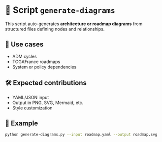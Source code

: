 # 🔗 Script `generate-diagrams`

This script auto-generates **architecture or roadmap diagrams** from structured files defining nodes and relationships.

## 📌 Use cases

- ADM cycles
- TOGAFrance roadmaps
- System or policy dependencies

## 🛠️ Expected contributions

- YAML/JSON input
- Output in PNG, SVG, Mermaid, etc.
- Style customization

## 🧪 Example

```bash
python generate-diagrams.py --input roadmap.yaml --output roadmap.svg
```
